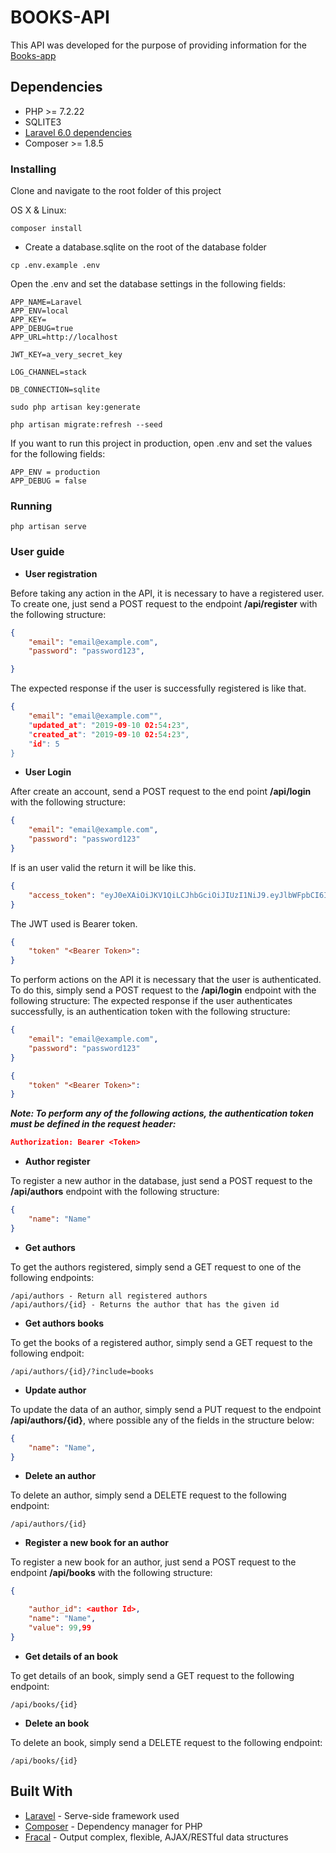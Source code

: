 # BOOKS-API

This API was developed for the purpose of providing information for the [Books-app](https://github.com/yaakovdantas/livros-app)

## Dependencies

- PHP >= 7.2.22
- SQLITE3
- [Laravel 6.0 dependencies](https://laravel.com/docs/6.0/installation)
- Composer >= 1.8.5

### Installing
 
Clone and navigate to the root folder of this project

OS X & Linux:

```
composer install
```
* Create a database.sqlite on the root of the database folder
```
cp .env.example .env
```
Open the .env and set the database settings in the following fields:
```
APP_NAME=Laravel
APP_ENV=local
APP_KEY=
APP_DEBUG=true
APP_URL=http://localhost

JWT_KEY=a_very_secret_key

LOG_CHANNEL=stack

DB_CONNECTION=sqlite
```
```
sudo php artisan key:generate
```
```
php artisan migrate:refresh --seed
```

If you want to run this project in production, open .env and set the values for the following fields:
```
APP_ENV = production
APP_DEBUG = false 
```

### Running

```
php artisan serve
```

### User guide
* **User registration**

Before taking any action in the API, it is necessary to have a registered user. To create one, just send a POST request to the endpoint **/api/register** with the following structure:

```json
{
    "email": "email@example.com",
    "password": "password123",

}
```

The expected response if the user is successfully registered is like that.
```json
{
    "email": "email@example.com"",
    "updated_at": "2019-09-10 02:54:23",
    "created_at": "2019-09-10 02:54:23",
    "id": 5
}

```
* **User Login**

After create an account, send a POST request to the end point **/api/login** with the following structure:

```json
{
    "email": "email@example.com",
    "password": "password123"
}
```
If is an user valid the return it will be like this.

```json
{
    "access_token": "eyJ0eXAiOiJKV1QiLCJhbGciOiJIUzI1NiJ9.eyJlbWFpbCI6InRlc3RlMzRAZ21haWwuY29tIn0.UcGHQuxj5nJWBeJBKKGaw4Y2TfnbcFhQPxgpiLgMiW0"
}
```

The JWT used is Bearer token.

```json
{
    "token" "<Bearer Token>":
}
```


To perform actions on the API it is necessary that the user is authenticated. To do this, simply send a POST request to the **/api/login** endpoint with the following structure:
The expected response if the user authenticates successfully, is an authentication token with the following structure:
```json
{
    "email": "email@example.com",
    "password": "password123"
}
```


```json
{
    "token" "<Bearer Token>":
}
```

***Note: To perform any of the following actions, the authentication token must be defined in the request header:***

```json
Authorization: Bearer <Token>
```

* **Author register**

To register a new author in the database, just send a POST request to the **/api/authors** endpoint with the following structure:

```json
{
    "name": "Name"
}
```

* **Get authors**

To get the authors registered, simply send a GET request to one of the following endpoints:

```
/api/authors - Return all registered authors
/api/authors/{id} - Returns the author that has the given id
```

* **Get authors books** 

To get the books of a registered author, simply send a GET request to the following endpoit:

```
/api/authors/{id}/?include=books
```

* **Update author** 

To update the data of an author, simply send a PUT request to the endpoint **/api/authors/{id}**, where possible any of the fields in the structure below:

```json
{
    "name": "Name",
}
```

* **Delete an author**

To delete an author, simply send a DELETE request to the following endpoint:
```
/api/authors/{id}
```

* **Register a new book for an author**

To register a new book for an author, just send a POST request to the endpoint **/api/books** with the following structure:

```json
{

    "author_id": <author Id>,
    "name": "Name",
    "value": 99,99
}
```

* **Get details of an book**

To get details of an book, simply send a GET request to the following endpoint:

```
/api/books/{id}
```

* **Delete an book**

To delete an book, simply send a DELETE request to the following endpoint:

```
/api/books/{id}
```


## Built With

* [Laravel](https://laravel.com/) - Serve-side framework used
* [Composer](https://getcomposer.org/) - Dependency manager for PHP
* [Fracal](https://fractal.thephpleague.com/) - Output complex, flexible, AJAX/RESTful data structures
